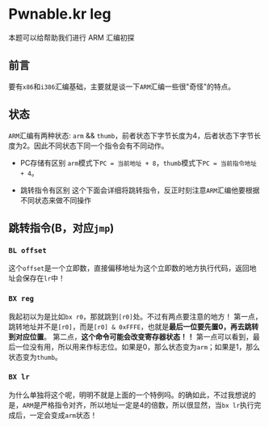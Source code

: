 # Pwnable.kr leg

本题可以给帮助我们进行 ARM 汇编初探

## 前言
要有`x86`和`i386`汇编基础，主要就是谈一下`ARM`汇编一些很"奇怪"的特点。

## 状态
`ARM`汇编有两种状态: `arm` && `thumb`，前者状态下字节长度为4，后者状态下字节长度为2。因此不同状态下同一个指令会有不同动作。
- PC存储有区别
    `arm`模式下`PC = 当前地址 + 8`，`thumb`模式下`PC = 当前指令地址 + 4`。

- 跳转指令有区别
    这个下面会详细将跳转指令，反正时刻注意`ARM`汇编他要根据不同状态来做不同操作


## 跳转指令(B，对应`jmp`)

### `BL offset`
这个`offset`是一个立即数，直接偏移地址为这个立即数的地方执行代码，返回地址会保存在`lr`中！

### `BX reg`
我起初以为是比如`bx r0`，那就跳到`[r0]`处。不过有两点要注意的地方！
第一点，跳转地址并不是`[r0]`，而是`[r0] & 0xFFFE`，也就是**最后一位要先置0，再去跳转到对应位置**。
第二点，**这个命令可能会改变寄存器状态！！**
第一点可以看到，最后一位没有用，所以用来作标志位。如果是0，那么状态变为`arm`；如果是1，那么状态变为`thumb`。

### `BX lr`
为什么单独将这个呢，明明不就是上面的一个特例吗。的确如此，不过我想说的是，`ARM`是严格指令对齐，所以地址一定是4的倍数，所以很显然，当`bx lr`执行完成后，一定会变成`arm`状态！
